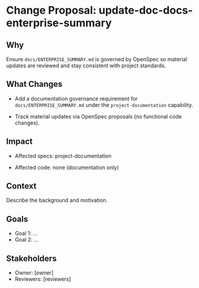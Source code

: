 # Change Proposal: update-doc-docs-enterprise-summary

## Why

Ensure `docs/ENTERPRISE_SUMMARY.md` is governed by OpenSpec so material updates are reviewed and stay consistent with project standards.

## What Changes

- Add a documentation governance requirement for `docs/ENTERPRISE_SUMMARY.md` under the `project-documentation` capability.

- Track material updates via OpenSpec proposals (no functional code changes).

## Impact

- Affected specs: project-documentation

- Affected code: none (documentation only)

## Context

Describe the background and motivation.


## Goals

- Goal 1: ...
- Goal 2: ...


## Stakeholders

- Owner: [owner]
- Reviewers: [reviewers]

